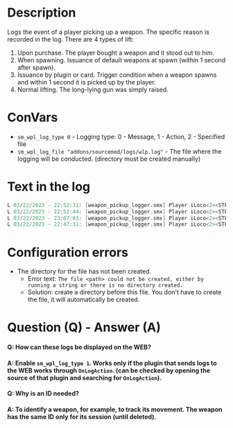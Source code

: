 # Description

Logs the event of a player picking up a weapon. The specific reason is recorded in the log. There are 4 types of lift:
1. Upon purchase. The player bought a weapon and it stood out to him.
2. When spawning. Issuance of default weapons at spawn (within 1 second after spawn).
3. Issuance by plugin or card. Trigger condition when a weapon spawns and within 1 second it is picked up by the player.
4. Normal lifting. The long-lying gun was simply raised.

# ConVars

- `sm_wpl_log_type 0` - Logging type: 0 - Message, 1 - Action, 2 - Specified file
- `sm_wpl_log_file "addons/sourcemod/logs/wlp.log"` - The file where the logging will be conducted. (directory must be created manually)

# Text in the log
```c
L 03/22/2023 - 22:52:31: [weapon_pickup_logger.smx] Player iLoco<2><STEAM_1:0:104481081><> picked up the weapon weapon_xm1014 (ID: 24F7C899). Reason for uplift: purchase.
L 03/22/2023 - 22:52:44: [weapon_pickup_logger.smx] Player iLoco<2><STEAM_1:0:104481081><> picked up the weapon weapon_negev (ID: 87B37E00). Reason for uplift: issued by map or plugin.
L 03/22/2023 - 23:07:03: [weapon_pickup_logger.smx] Player iLoco<2><STEAM_1:0:104481081><> picked up the weapon weapon_negev (ID: 87B37E00). Reason for uplift: just picked.
L 03/22/2023 - 22:47:31: [weapon_pickup_logger.smx] Player iLoco<2><STEAM_1:0:104481081><> picked up the weapon weapon_knife (ID: ACE8EA6E). Reason for uplift: when player spawns.
```

# Configuration errors

- The directory for the file has not been created.
	- Error text: `The file <path> could not be created, either by running a string or there is no directory created.`
	- Solution: create a directory before this file. You don't have to create the file, it will automatically be created.

# Question (Q) - Answer (A)

#### Q: How can these logs be displayed on the WEB?
#### A: Enable `sm_wpl_log_type 1`. Works only if the plugin that sends logs to the WEB works through `OnLogAction`. (can be checked by opening the source of that plugin and searching for `OnLogAction`).

#### Q: Why is an ID needed?
#### A: To identify a weapon, for example, to track its movement. The weapon has the same ID only for its session (until deleted).